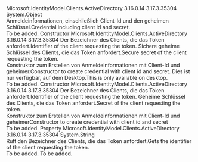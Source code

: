 <Type Name="ClientCredential" FullName="Microsoft.IdentityModel.Clients.ActiveDirectory.ClientCredential">
  <TypeSignature Language="C#" Value="public sealed class ClientCredential" />
  <TypeSignature Language="ILAsm" Value=".class public auto ansi sealed beforefieldinit ClientCredential extends System.Object" />
  <TypeSignature Language="DocId" Value="T:Microsoft.IdentityModel.Clients.ActiveDirectory.ClientCredential" />
  <TypeSignature Language="VB.NET" Value="Public NotInheritable Class ClientCredential" />
  <TypeSignature Language="F#" Value="type ClientCredential = class" />
  <AssemblyInfo>
    <AssemblyName>Microsoft.IdentityModel.Clients.ActiveDirectory</AssemblyName>
    <AssemblyVersion>3.16.0.14</AssemblyVersion>
    <AssemblyVersion>3.17.3.35304</AssemblyVersion>
  </AssemblyInfo>
  <Base>
    <BaseTypeName>System.Object</BaseTypeName>
  </Base>
  <Interfaces />
  <Docs>
    <summary>
            <span data-ttu-id="4c1e0-101">Anmeldeinformationen, einschließlich Client-Id und den geheimen Schlüssel.</span><span class="sxs-lookup"><span data-stu-id="4c1e0-101">Credential including client id and secret.</span></span>
            </summary>
    <remarks>To be added.</remarks>
  </Docs>
  <Members>
    <Member MemberName=".ctor">
      <MemberSignature Language="C#" Value="public ClientCredential (string clientId, Microsoft.IdentityModel.Clients.ActiveDirectory.ISecureClientSecret secureClientSecret);" />
      <MemberSignature Language="ILAsm" Value=".method public hidebysig specialname rtspecialname instance void .ctor(string clientId, class Microsoft.IdentityModel.Clients.ActiveDirectory.ISecureClientSecret secureClientSecret) cil managed" />
      <MemberSignature Language="DocId" Value="M:Microsoft.IdentityModel.Clients.ActiveDirectory.ClientCredential.#ctor(System.String,Microsoft.IdentityModel.Clients.ActiveDirectory.ISecureClientSecret)" />
      <MemberSignature Language="VB.NET" Value="Public Sub New (clientId As String, secureClientSecret As ISecureClientSecret)" />
      <MemberSignature Language="F#" Value="new Microsoft.IdentityModel.Clients.ActiveDirectory.ClientCredential : string * Microsoft.IdentityModel.Clients.ActiveDirectory.ISecureClientSecret -&gt; Microsoft.IdentityModel.Clients.ActiveDirectory.ClientCredential" Usage="new Microsoft.IdentityModel.Clients.ActiveDirectory.ClientCredential (clientId, secureClientSecret)" />
      <MemberType>Constructor</MemberType>
      <AssemblyInfo>
        <AssemblyName>Microsoft.IdentityModel.Clients.ActiveDirectory</AssemblyName>
        <AssemblyVersion>3.16.0.14</AssemblyVersion>
        <AssemblyVersion>3.17.3.35304</AssemblyVersion>
      </AssemblyInfo>
      <Parameters>
        <Parameter Name="clientId" Type="System.String" />
        <Parameter Name="secureClientSecret" Type="Microsoft.IdentityModel.Clients.ActiveDirectory.ISecureClientSecret" />
      </Parameters>
      <Docs>
        <param name="clientId"><span data-ttu-id="4c1e0-102">Der Bezeichner des Clients, die das Token anfordert.</span><span class="sxs-lookup"><span data-stu-id="4c1e0-102">Identifier of the client requesting the token.</span></span></param>
        <param name="secureClientSecret"><span data-ttu-id="4c1e0-103">Sichere geheime Schlüssel des Clients, die das Token anfordert.</span><span class="sxs-lookup"><span data-stu-id="4c1e0-103">Secure secret of the client requesting the token.</span></span></param>
        <summary>
            <span data-ttu-id="4c1e0-104">Konstruktor zum Erstellen von Anmeldeinformationen mit Client-Id und geheimer.</span><span class="sxs-lookup"><span data-stu-id="4c1e0-104">Constructor to create credential with client id and secret.</span></span> <span data-ttu-id="4c1e0-105">Dies ist nur verfügbar, auf dem Desktop.</span><span class="sxs-lookup"><span data-stu-id="4c1e0-105">This is only available on desktop.</span></span>
            </summary>
        <remarks>To be added.</remarks>
      </Docs>
    </Member>
    <Member MemberName=".ctor">
      <MemberSignature Language="C#" Value="public ClientCredential (string clientId, string clientSecret);" />
      <MemberSignature Language="ILAsm" Value=".method public hidebysig specialname rtspecialname instance void .ctor(string clientId, string clientSecret) cil managed" />
      <MemberSignature Language="DocId" Value="M:Microsoft.IdentityModel.Clients.ActiveDirectory.ClientCredential.#ctor(System.String,System.String)" />
      <MemberSignature Language="VB.NET" Value="Public Sub New (clientId As String, clientSecret As String)" />
      <MemberSignature Language="F#" Value="new Microsoft.IdentityModel.Clients.ActiveDirectory.ClientCredential : string * string -&gt; Microsoft.IdentityModel.Clients.ActiveDirectory.ClientCredential" Usage="new Microsoft.IdentityModel.Clients.ActiveDirectory.ClientCredential (clientId, clientSecret)" />
      <MemberType>Constructor</MemberType>
      <AssemblyInfo>
        <AssemblyName>Microsoft.IdentityModel.Clients.ActiveDirectory</AssemblyName>
        <AssemblyVersion>3.16.0.14</AssemblyVersion>
        <AssemblyVersion>3.17.3.35304</AssemblyVersion>
      </AssemblyInfo>
      <Parameters>
        <Parameter Name="clientId" Type="System.String" />
        <Parameter Name="clientSecret" Type="System.String" />
      </Parameters>
      <Docs>
        <param name="clientId"><span data-ttu-id="4c1e0-106">Der Bezeichner des Clients, die das Token anfordert.</span><span class="sxs-lookup"><span data-stu-id="4c1e0-106">Identifier of the client requesting the token.</span></span></param>
        <param name="clientSecret"><span data-ttu-id="4c1e0-107">Geheime Schlüssel des Clients, die das Token anfordert.</span><span class="sxs-lookup"><span data-stu-id="4c1e0-107">Secret of the client requesting the token.</span></span></param>
        <summary>
            <span data-ttu-id="4c1e0-108">Konstruktor zum Erstellen von Anmeldeinformationen mit Client-Id und geheimer</span><span class="sxs-lookup"><span data-stu-id="4c1e0-108">Constructor to create credential with client id and secret</span></span>
            </summary>
        <remarks>To be added.</remarks>
      </Docs>
    </Member>
    <Member MemberName="ClientId">
      <MemberSignature Language="C#" Value="public string ClientId { get; }" />
      <MemberSignature Language="ILAsm" Value=".property instance string ClientId" />
      <MemberSignature Language="DocId" Value="P:Microsoft.IdentityModel.Clients.ActiveDirectory.ClientCredential.ClientId" />
      <MemberSignature Language="VB.NET" Value="Public ReadOnly Property ClientId As String" />
      <MemberSignature Language="F#" Value="member this.ClientId : string" Usage="Microsoft.IdentityModel.Clients.ActiveDirectory.ClientCredential.ClientId" />
      <MemberType>Property</MemberType>
      <AssemblyInfo>
        <AssemblyName>Microsoft.IdentityModel.Clients.ActiveDirectory</AssemblyName>
        <AssemblyVersion>3.16.0.14</AssemblyVersion>
        <AssemblyVersion>3.17.3.35304</AssemblyVersion>
      </AssemblyInfo>
      <ReturnValue>
        <ReturnType>System.String</ReturnType>
      </ReturnValue>
      <Docs>
        <summary>
            <span data-ttu-id="4c1e0-109">Ruft den Bezeichner des Clients, die das Token anfordert.</span><span class="sxs-lookup"><span data-stu-id="4c1e0-109">Gets the identifier of the client requesting the token.</span></span>
            </summary>
        <value>To be added.</value>
        <remarks>To be added.</remarks>
      </Docs>
    </Member>
  </Members>
</Type>